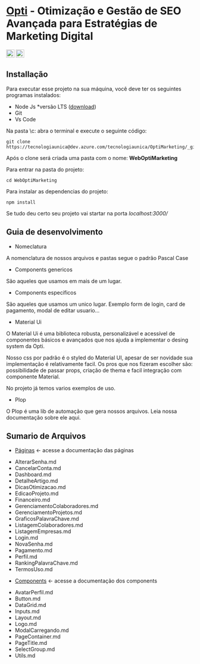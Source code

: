# [Opti](http://web.opti.marketing/) - Otimização e Gestão de SEO Avançada para Estratégias de Marketing Digital
 
 
  <div>
   <img src="https://img.shields.io/badge/React-20232A?style=for-the-badge&logo=react&logoColor=61DAFB" alt="typescript" height=22 >
    <img src="https://img.shields.io/badge/TypeScript-007ACC?style=for-the-badge&logo=typescript&logoColor=white" alt="typescript" height=22 >
  </div> 

      
## Installação 

Para executar esse projeto na sua máquina, você deve ter os seguintes programas instalados:

  - Node Js *versão LTS ([download](http://web.opti.marketing/))
  - Git
  - Vs Code 

Na pasta \c: abra o terminal e execute o seguinte código: 

``` 
git clone https://tecnologiaunica@dev.azure.com/tecnologiaunica/OptiMarketing/_git/WebOptiMarketing 
``` 
Após o clone será criada uma pasta com o nome: **WebOptiMarketing** 

Para entrar na pasta do projeto:

``` 
cd WebOptiMarketing 
``` 

Para instalar as dependencias do projeto:

``` 
npm install 
``` 

Se tudo deu certo seu projeto vai startar na porta *localhost:3000/*

 
## Guia de desenvolvimento

- Nomeclatura

A nomenclatura de nossos arquivos e pastas segue o padrão Pascal Case  

- Components genericos

São aqueles que usamos em mais de um lugar.

- Components especificos

São aqueles que usamos um unico lugar. Exemplo form de login, card de pagamento, modal de editar usuario...

- Material Ui
 
O Material Ui é uma biblioteca robusta, personalizável e acessível de componentes básicos e avançados que nos ajuda a implementar o desing system da Opti.

Nosso css por padrão é o styled do Material UI, apesar de ser novidade sua implementação é relativamente facil. 
Os pros que nos fizeram escolher são: possibilidade de passar props, criação de thema e facil integração com componente Material. 

No projeto já temos varios exemplos de uso. 

- Plop
 
O Plop é uma lib de automação que gera nossos arquivos. Leia nossa documentação sobre ele aqui.   
 

## Sumario de Arquivos

* [Páginas]() <- acesse a documentação das páginas
- AlterarSenha.md
- CancelarConta.md
- Dashboard.md
- DetalheArtigo.md
- DicasOtimizacao.md
- EdicaoProjeto.md
- Financeiro.md
- GerenciamentoColaboradores.md
- GerenciamentoProjetos.md
- GraficosPalavraChave.md
- ListagemColaboradores.md
- ListagemEmpresas.md
- Login.md
- NovaSenha.md
- Pagamento.md
- Perfil.md
- RankingPalavraChave.md
- TermosUso.md


* [Components]() <-  acesse a documentação dos components
 
- AvatarPerfil.md
- Button.md
- DataGrid.md
- Inputs.md
- Layout.md
- Logo.md
- ModalCarregando.md
- PageContainer.md
- PageTitle.md
- SelectGroup.md 
- Utils.md
 
